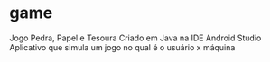 # game
Jogo Pedra, Papel e Tesoura 
Criado em Java na IDE Android Studio
Aplicativo que simula um jogo no qual é o usuário x máquina
